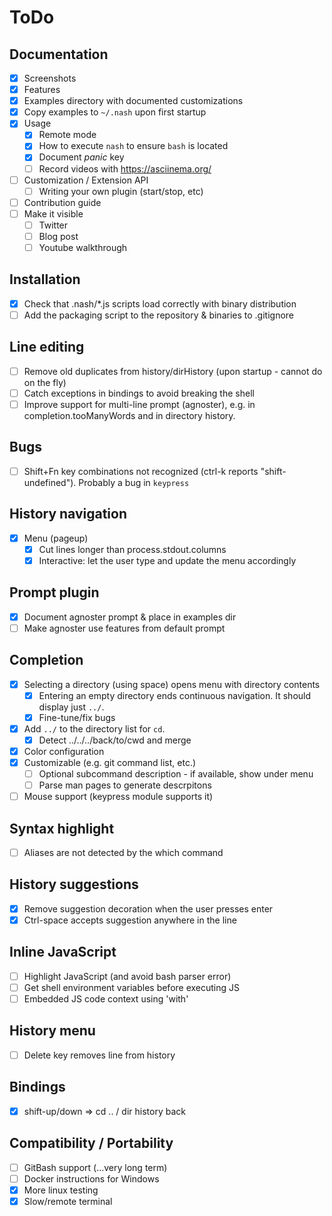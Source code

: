 # ToDo

## Documentation
- [x] Screenshots
- [x] Features
- [x] Examples directory with documented customizations
- [x] Copy examples to `~/.nash` upon first startup
- [x] Usage
    - [x] Remote mode
    - [x] How to execute `nash` to ensure `bash` is located
    - [x] Document *panic* key
    - [ ] Record videos with https://asciinema.org/
- [ ] Customization / Extension API
    - [ ] Writing your own plugin (start/stop, etc)
- [ ] Contribution guide
- [ ] Make it visible
    - [ ] Twitter
    - [ ] Blog post
    - [ ] Youtube walkthrough

## Installation
- [x] Check that .nash/*.js scripts load correctly with binary distribution
- [ ] Add the packaging script to the repository & binaries to .gitignore

## Line editing
- [ ] Remove old duplicates from history/dirHistory
    (upon startup - cannot do on the fly)
- [ ] Catch exceptions in bindings to avoid breaking the shell
- [ ] Improve support for multi-line prompt (agnoster), e.g. in
    completion.tooManyWords and in directory history.

## Bugs
- [ ] Shift+Fn key combinations not recognized
    (ctrl-k reports "shift-undefined"). Probably a bug in `keypress`

## History navigation
- [x] Menu (pageup)
    - [x] Cut lines longer than process.stdout.columns
    - [x] Interactive: let the user type and update the menu accordingly

## Prompt plugin
- [x] Document agnoster prompt & place in examples dir
- [ ] Make agnoster use features from default prompt

## Completion
- [x] Selecting a directory (using space) opens menu with directory contents
    - [x] Entering an empty directory ends continuous navigation.
        It should display just `../`.
    - [x] Fine-tune/fix bugs
- [x] Add `../` to the directory list for `cd`.
    - [x] Detect ../../../back/to/cwd and merge
- [x] Color configuration
- [x] Customizable (e.g. git command list, etc.)
    - [ ] Optional subcommand description - if available, show under menu
    - [ ] Parse man pages to generate descrpitons
- [ ] Mouse support (keypress module supports it)

## Syntax highlight
- [ ] Aliases are not detected by the which command

## History suggestions
- [x] Remove suggestion decoration when the user presses enter
- [x] Ctrl-space accepts suggestion anywhere in the line
 
## Inline JavaScript
- [ ] Highlight JavaScript (and avoid bash parser error)
- [ ] Get shell environment variables before executing JS
- [ ] Embedded JS code context using 'with'

## History menu
- [ ] Delete key removes line from history

## Bindings
- [x] shift-up/down => cd .. / dir history back

## Compatibility / Portability
- [ ] GitBash support (...very long term)
- [ ] Docker instructions for Windows
- [x] More linux testing
- [x] Slow/remote terminal
